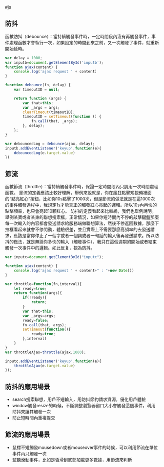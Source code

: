 #js
## 防抖

函數防抖（debounce）：當持續觸發事件時，一定時間段內沒有再觸發事件，事件處理函數才會執行一次，如果設定的時間到來之前，又一次觸發了事件，就重新開始延時。

```js
var delay = 1000;
var inputb=document.getElementById('inputb');
function ajax(content) {
    console.log('ajax request ' + content)
}

function debounce(fn, delay) {
    var timeoutID = null;

    return function (args) {
        var that=this;
        var _args = args;
        clearTimeout(timeoutID);
        timeoutID = setTimeout(function () {
            fn.call(that, _args);
        }, delay);
    };
}

var debouncedLog = debounce(ajax, delay);
inputb.addEventListener('keyup',function(e){
    debouncedLog(e.target.value)
})
```

## 節流

函數節流（throttle）：當持續觸發事件時，保證一定時間段內只調用一次時間處理函數。
節流的定義應該比較好理解，舉例來說就是，你在瘋狂點擊短視頻裡面的“點亮紅心”按鈕，比如你10s點擊了1000次，但是節流的做法就是在這1000次的事件觸發過程中，我規定1s才能真正的觸發紅心亮起的邏輯。所以10s內再快的點擊頻率，也只會亮起10顆紅心。
防抖的定義看起來比較繞，我們也舉例說明。舉例某寶或者某東的聯想搜索框，正常情況，如果你短時間內不停的敲擊鍵盤那麼每一次輸入的內容都會發送請求給服務端做聯想算法，然後不停返回數據，那麼下拉框看起來就會不停閃動，體驗很差，並且實際上不需要那麼高頻率的去發送請求，應該是當你停止了一個字或者一個詞或者一句話的輸入後再發送請求。所以防抖的做法，就是無論你多快的輸入（觸發事件），我只在這個週期的開始或者結束觸發一次事件中的邏輯。如此反复，視為防抖。

```js
var inputc=document.getElementById("inputc");

function ajax(content) {
    console.log('ajax request ' + content+" : "+new Date())
}

var throttle=function(fn,interval){
    let ready=true;
    return function(args){
        if(!ready){
            return;
        }
        var that=this;
        var _args=args;
        ready=false;
        fn.call(that,_args);
        setTimeout(function(){
            ready=true;
        },interval)
    }
}
var throttleAjax=throttle(ajax,1000);

inputc.addEventListener('keyup',function(e){
    throttleAjax(e.target.value)
});
```

## 防抖的應用場景

- search搜索聯想，用戶不短輸入，用防抖節約請求資源，優化用戶體驗
- window觸發resize的時候，不斷調整瀏覽器窗口大小會觸發這個事件，利用防抖來讓其觸發一次
- 防止短時間內重複提交

## 節流的應用場景

- 鼠標不短觸發mousedown或者mouseover事件的時候，可以利用節流在單位事件內只觸發一次
- 監聽滾動事件，比如是否滑到底部加載更多數據，用節流來判斷

